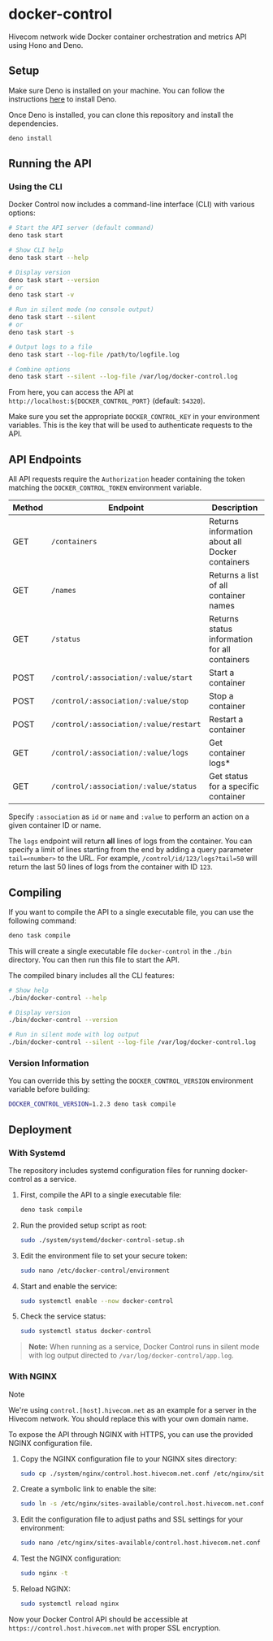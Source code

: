 # docker-control

Hivecom network wide Docker container orchestration and metrics API using Hono and Deno.

## Setup

Make sure Deno is installed on your machine. You can follow the instructions [here](https://deno.land/manual/getting_started/installation) to install Deno.

Once Deno is installed, you can clone this repository and install the dependencies.

```bash
deno install
```

## Running the API

### Using the CLI

Docker Control now includes a command-line interface (CLI) with various options:

```bash
# Start the API server (default command)
deno task start

# Show CLI help
deno task start --help

# Display version
deno task start --version
# or
deno task start -v

# Run in silent mode (no console output)
deno task start --silent
# or
deno task start -s

# Output logs to a file
deno task start --log-file /path/to/logfile.log

# Combine options
deno task start --silent --log-file /var/log/docker-control.log
```

From here, you can access the API at `http://localhost:${DOCKER_CONTROL_PORT}` (default: `54320`).

Make sure you set the appropriate `DOCKER_CONTROL_KEY` in your environment variables. This is the key that will be used to authenticate requests to the API.

## API Endpoints

All API requests require the `Authorization` header containing the token matching the `DOCKER_CONTROL_TOKEN` environment variable.

| Method | Endpoint | Description |
|--------|----------|-------------|
| GET | `/containers` | Returns information about all Docker containers |
| GET | `/names` | Returns a list of all container names |
| GET | `/status` | Returns status information for all containers |
| POST | `/control/:association/:value/start` | Start a container |
| POST | `/control/:association/:value/stop` | Stop a container |
| POST | `/control/:association/:value/restart` | Restart a container |
| GET | `/control/:association/:value/logs` | Get container logs* |
| GET | `/control/:association/:value/status` | Get status for a specific container |

Specify `:association` as `id` or `name` and `:value` to perform an action on a given container ID or name.  

The `logs` endpoint will return **all** lines of logs from the container. You can specify a limit of lines starting from the end by adding a query parameter `tail=<number>` to the URL. For example, `/control/id/123/logs?tail=50` will return the last 50 lines of logs from the container with ID `123`.

## Compiling

If you want to compile the API to a single executable file, you can use the following command:

```bash
deno task compile
```

This will create a single executable file `docker-control` in the `./bin` directory. You can then run this file to start the API.

The compiled binary includes all the CLI features:

```bash
# Show help
./bin/docker-control --help

# Display version
./bin/docker-control --version

# Run in silent mode with log output
./bin/docker-control --silent --log-file /var/log/docker-control.log
```

### Version Information

You can override this by setting the `DOCKER_CONTROL_VERSION` environment variable before building:

```bash
DOCKER_CONTROL_VERSION=1.2.3 deno task compile
```

## Deployment

### With Systemd

The repository includes systemd configuration files for running docker-control as a service.

1. First, compile the API to a single executable file:

    ```bash
    deno task compile
    ```

2. Run the provided setup script as root:

    ```bash
    sudo ./system/systemd/docker-control-setup.sh
    ```

3. Edit the environment file to set your secure token:

    ```bash
    sudo nano /etc/docker-control/environment
    ```

4. Start and enable the service:

    ```bash
    sudo systemctl enable --now docker-control
    ```

5. Check the service status:

    ```bash
    sudo systemctl status docker-control
    ```

> **Note:** When running as a service, Docker Control runs in silent mode with log output directed to `/var/log/docker-control/app.log`.

### With NGINX

>[!NOTE]
> We're using `control.[host].hivecom.net` as an example for a server in the Hivecom network. You should replace this with your own domain name.

To expose the API through NGINX with HTTPS, you can use the provided NGINX configuration file.

1. Copy the NGINX configuration file to your NGINX sites directory:

    ```bash
    sudo cp ./system/nginx/control.host.hivecom.net.conf /etc/nginx/sites-available/
    ```

2. Create a symbolic link to enable the site:

    ```bash
    sudo ln -s /etc/nginx/sites-available/control.host.hivecom.net.conf /etc/nginx/sites-enabled/
    ```

3. Edit the configuration file to adjust paths and SSL settings for your environment:

    ```bash
    sudo nano /etc/nginx/sites-available/control.host.hivecom.net.conf
    ```

4. Test the NGINX configuration:

    ```bash
    sudo nginx -t
    ```

5. Reload NGINX:

    ```bash
    sudo systemctl reload nginx
    ```

Now your Docker Control API should be accessible at `https://control.host.hivecom.net` with proper SSL encryption.
